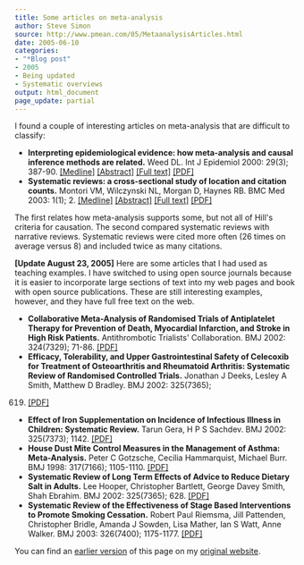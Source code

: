 ```yaml
---
title: Some articles on meta-analysis
author: Steve Simon
source: http://www.pmean.com/05/MetaanalysisArticles.html
date: 2005-06-10
categories:
- "*Blog post"
- 2005
- Being updated
- Systematic overviews
output: html_document
page_update: partial
---
```

I found a couple of interesting articles on meta-analysis that are
difficult to classify:

- **Interpreting epidemiological evidence: how meta-analysis and
causal inference methods are related.** Weed DL. Int J Epidemiol
2000: 29(3); 387-90.
[\[Medline\]](http://www.ncbi.nlm.nih.gov/entrez/query.fcgi?cmd=Retrieve&db=PubMed&list_uids=10869307&dopt=Abstract)
[\[Abstract\]](http://ije.oxfordjournals.org/cgi/content/abstract/29/3/387)
[\[Full
text\]](http://ije.oxfordjournals.org/cgi/content/full/29/3/387)
[\[PDF\]](http://ije.oxfordjournals.org/cgi/reprint/29/3/387.pdf)
- **Systematic reviews: a cross-sectional study of location and
citation counts.** Montori VM, Wilczynski NL, Morgan D, Haynes RB.
BMC Med 2003: 1(1); 2.
[\[Medline\]](http://www.ncbi.nlm.nih.gov/entrez/query.fcgi?cmd=Retrieve&db=PubMed&list_uids=14633274&dopt=Abstract)
[\[Abstract\]](http://www.biomedcentral.com/1741-7015/1/2/abstract)
[\[Full text\]](http://www.biomedcentral.com/1741-7015/1/2)
[\[PDF\]](http://www.biomedcentral.com/content/pdf/1741-7015-1-2.pdf)

The first relates how meta-analysis supports some, but not all of
Hill's criteria for causation. The second compared systematic reviews
with narrative reviews. Systematic reviews were cited more often (26
times on average versus 8) and included twice as many citations.

**\[Update August 23, 2005\]** Here are some articles that I had used as
teaching examples. I have switched to using open source journals because
it is easier to incorporate large sections of text into my web pages and
book with open source publications. These are still interesting
examples, however, and they have full free text on the web.

- **Collaborative Meta-Analysis of Randomised Trials of Antiplatelet
Therapy for Prevention of Death, Myocardial Infarction, and Stroke
in High Risk Patients.** Antithrombotic Trialists' Collaboration.
BMJ 2002: 324(7329); 71-86.
[\[PDF\]](http://bmj.com/cgi/reprint/324/7329/71.pdf)
- **Efficacy, Tolerability, and Upper Gastrointestinal Safety of
Celecoxib for Treatment of Osteoarthritis and Rheumatoid Arthritis:
Systematic Review of Randomised Controlled Trials.** Jonathan J
Deeks, Lesley A Smith, Matthew D Bradley. BMJ 2002: 325(7365);
619. [\[PDF\]](http://bmj.com/cgi/reprint/325/7365/619.pdf)
- **Effect of Iron Supplementation on Incidence of Infectious Illness
in Children: Systematic Review.** Tarun Gera, H P S Sachdev. BMJ
2002: 325(7373); 1142.
[\[PDF\]](http://bmj.com/cgi/reprint/325/7373/1142.pdf)
- **House Dust Mite Control Measures in the Management of Asthma:
Meta-Analysis.** Peter C Gotzsche, Cecilia Hammarquist, Michael
Burr. BMJ 1998: 317(7166); 1105-1110.
[\[PDF\]](http://bmj.com/cgi/reprint/317/7166/1105.pdf)
- **Systematic Review of Long Term Effects of Advice to Reduce Dietary
Salt in Adults.** Lee Hooper, Christopher Bartlett, George Davey
Smith, Shah Ebrahim. BMJ 2002: 325(7365); 628.
[\[PDF\]](http://bmj.com/cgi/reprint/325/7365/628)
- **Systematic Review of the Effectiveness of Stage Based
Interventions to Promote Smoking Cessation.** Robert Paul Riemsma,
Jill Pattenden, Christopher Bridle, Amanda J Sowden, Lisa Mather,
Ian S Watt, Anne Walker. BMJ 2003: 326(7400); 1175-1177.
[\[PDF\]](http://bmj.com/cgi/reprint/326/7400/1175)

You can find an [earlier version][sim1] of this page on my [original website][sim2].


[sim1]: http://www.pmean.com/05/MetaanalysisArticles.html
[sim2]: http://www.pmean.com/original_site.html
